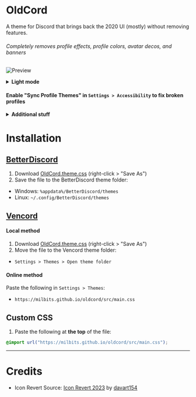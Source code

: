 # OldCord

A theme for Discord that brings back the 2020 UI (mostly) without removing features.

###### Completely removes profile effects, profile colors, avatar decos, and banners

![Preview](https://raw.githubusercontent.com/milbits/oldcord/master/.github/preview.png)

<details> <summary><strong>Light mode</strong></summary>
<img src=https://raw.githubusercontent.com/milbits/oldcord/master/.github/previewLight.png>

</details>

#### Enable "Sync Profile Themes" in `Settings > Accessibility` to fix broken profiles

<details><summary><strong>Additional stuff</strong></summary>

| Name                                                                                                                                  | Description                              |
| ------------------------------------------------------------------------------------------------------------------------------------- | ---------------------------------------- |
| [Vencord's NoMosaic plugin](https://vencord.dev/plugins/NoMosaic)                                                                     | Restores the old image layout            |
| [Tanza3D's NoMosaic plugin (BetterDiscord)](https://github.com/KingGamingYT/discord-no-mosaic)                                        | Restores the old image layout            |
| [NoSuperReactions](https://github.com/xenrelle/Xens-BD-Dump/tree/main/plugins/NoSuperReactions)                                       | Removes super reactions                  |
| [OldFileUpload](https://github.com/xenrelle/Xens-BD-Dump/tree/main/plugins/OldFileUpload)                                             | Open the file picker with just one click |
| [hide-nitro-upselling](https://github.com/D3SOX/complementary-discord-theme/blob/master/hide-nitro-upselling.betterdiscord.theme.css) | Hides nitro ads                          |

#### Old Plead Emoji

In the custom css tab/Quick css file `(Settings > Vencord > Open quickcss file)`, copy paste the following:

```css
@import url("https://milbits.github.io/oldcord/src/components/oldEmojis.css");
```

#### Old Context menu background

```css
@import url("https://milbits.github.io/oldcord/src/components/oldContext.css");
```

<img src=https://raw.githubusercontent.com/milbits/oldcord/master/.github/oldcontext.png>

Make sure that they're at the top of the file!

</details>

# Installation

## [BetterDiscord](https://betterdiscord.app/)

1. Download [OldCord.theme.css](https://raw.githubusercontent.com/milbits/oldcord/main/OldCord.theme.css) (right-click > "Save As")
2. Save the file to the BetterDiscord theme folder:

- Windows: `%appdata%/BetterDiscord/themes`
- Linux: `~/.config/BetterDiscord/themes`

## [Vencord](https://github.com/Vendicated/Vencord)

#### Local method

1. Download [OldCord.theme.css](https://raw.githubusercontent.com/milbits/oldcord/main/OldCord.theme.css) (right-click > "Save As")
2. Move the file to the Vencord theme folder:

- `Settings > Themes > Open theme folder`

#### Online method

Paste the following in `Settings > Themes`:

- `https://milbits.github.io/oldcord/src/main.css`

## Custom CSS

1. Paste the following at **the top** of the file:

```css
@import url("https://milbits.github.io/oldcord/src/main.css");
```

---

# Credits

- Icon Revert Source: [Icon Revert 2023](https://github.com/davart154/Icon-Revert-2023/) by [davart154](https://github.com/davart154)
